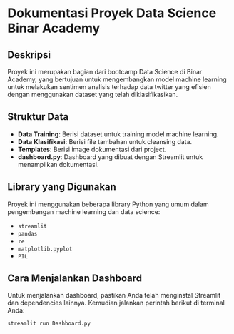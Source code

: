 # Dokumentasi Proyek Data Science Binar Academy

## Deskripsi
Proyek ini merupakan bagian dari bootcamp Data Science di Binar Academy, yang bertujuan untuk mengembangkan model machine learning untuk melakukan sentimen analisis terhadap data twitter yang efisien dengan menggunakan dataset yang telah diklasifikasikan.

## Struktur Data
- **Data Training**: Berisi dataset untuk training model machine learning.
- **Data Klasifikasi**: Berisi file tambahan untuk cleansing data.
- **Templates**: Berisi image dokumentasi dari project.
- **dashboard.py**: Dashboard yang dibuat dengan Streamlit untuk menampilkan dokumentasi.

## Library yang Digunakan
Proyek ini menggunakan beberapa library Python yang umum dalam pengembangan machine learning dan data science:
- `streamlit`
- `pandas`
- `re`
- `matplotlib.pyplot`
- `PIL`

## Cara Menjalankan Dashboard
Untuk menjalankan dashboard, pastikan Anda telah menginstal Streamlit dan dependencies lainnya. Kemudian jalankan perintah berikut di terminal Anda:
```bash
streamlit run Dashboard.py
